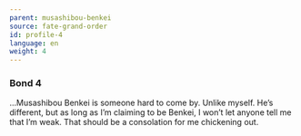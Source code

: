 ```yaml
---
parent: musashibou-benkei
source: fate-grand-order
id: profile-4
language: en
weight: 4
---
```


### Bond 4

…Musashibou Benkei is someone hard to come by. Unlike myself.
He’s different, but as long as I’m claiming to be Benkei, I won’t let anyone tell me that I’m weak. That should be a consolation for me chickening out.
